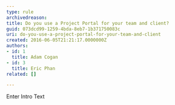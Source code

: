 ```yaml
---
type: rule
archivedreason: 
title: Do you use a Project Portal for your team and client?
guid: 073dcd99-1259-4bda-8eb7-1b371750083c
uri: do-you-use-a-project-portal-for-your-team-and-client
created: 2016-06-05T21:21:17.0000000Z
authors:
- id: 1
  title: Adam Cogan
- id: 3
  title: Eric Phan
related: []

---
```



Enter Intro Text
<br><excerpt class='endintro'></excerpt><br>



